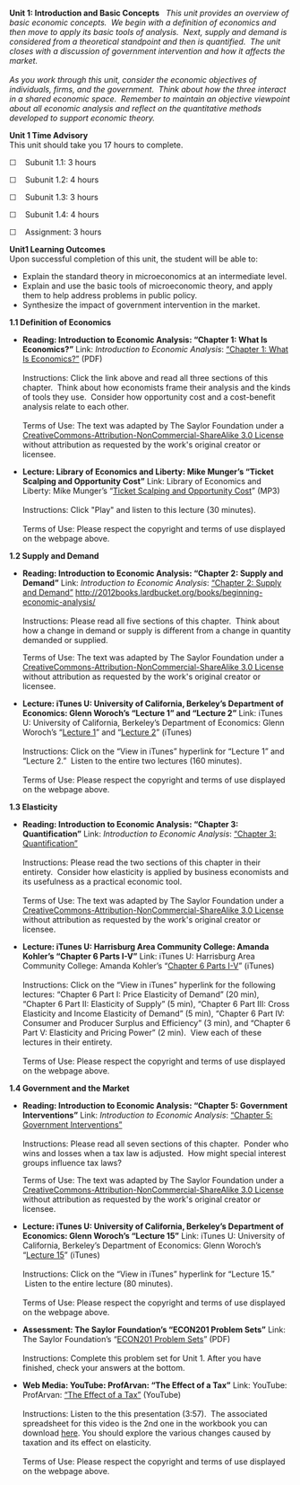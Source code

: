 **Unit 1: Introduction and Basic Concepts** <span id="1"></span> 
*This unit provides an overview of basic economic concepts.  We begin
with a definition of economics and then move to apply its basic tools of
analysis.  Next, supply and demand is considered from a theoretical
standpoint and then is quantified.  The unit closes with a discussion of
government intervention and how it affects the market.*  
    
 *As you work through this unit, consider the economic objectives of
individuals, firms, and the government.  Think about how the three
interact in a shared economic space.  Remember to maintain an objective
viewpoint about all economic analysis and reflect on the quantitative
methods developed to support economic theory.*

**Unit 1 Time Advisory**  
This unit should take you 17 hours to complete.  
  
 ☐    Subunit 1.1: 3 hours  
  
 ☐    Subunit 1.2: 4 hours  
  
 ☐    Subunit 1.3: 3 hours  
  
 ☐    Subunit 1.4: 4 hours  
  
 ☐    Assignment: 3 hours

**Unit1 Learning Outcomes**  
Upon successful completion of this unit, the student will be able to:  
  
-   Explain the standard theory in microeconomics at an intermediate
    level.
-   Explain and use the basic tools of microeconomic theory, and apply
    them to help address problems in public policy.
-   Synthesize the impact of government intervention in the market.

**1.1 Definition of Economics** <span id="1.1"></span> 
-   **Reading: Introduction to Economic Analysis: “Chapter 1: What Is
    Economics?”**
    Link: *Introduction to Economic Analysis*: [“Chapter 1: What Is
    Economics?”](http://2012books.lardbucket.org/books/beginning-economic-analysis/) (PDF)  
        
     Instructions: Click the link above and read all three sections of
    this chapter.  Think about how economists frame their analysis and
    the kinds of tools they use.  Consider how opportunity cost and a
    cost-benefit analysis relate to each other.  
        
     Terms of Use: The text was adapted by The Saylor Foundation under a
    [CreativeCommons-Attribution-NonCommercial-ShareAlike 3.0
    License](http://creativecommons.org/licenses/by-nc-sa/3.0/) without
    attribution as requested by the work's original creator or licensee.

-   **Lecture: Library of Economics and Liberty: Mike Munger’s “Ticket
    Scalping and Opportunity Cost”**
    Link: Library of Economics and Liberty: Mike Munger’s “[Ticket
    Scalping and Opportunity
    Cost](http://www.econtalk.org/archives/2006/04/ticket_scalping.html)”
    (MP3)  
        
     Instructions: Click "Play" and listen to this lecture (30
    minutes).  
        
     Terms of Use: Please respect the copyright and terms of use
    displayed on the webpage above.

**1.2 Supply and Demand** <span id="1.2"></span> 
-   **Reading: Introduction to Economic Analysis: “Chapter 2: Supply and
    Demand”**
    Link: *Introduction to Economic Analysis*: [“Chapter 2: Supply and
    Demand”](http://www.saylor.org/site/textbooks/Introduction%20to%20Economic%20Analysis.pdf)
    <http://2012books.lardbucket.org/books/beginning-economic-analysis/>  
        
     Instructions: Please read all five sections of this chapter.  Think
    about how a change in demand or supply is different from a change in
    quantity demanded or supplied.  
      
     Terms of Use: The text was adapted by The Saylor Foundation under a
    [CreativeCommons-Attribution-NonCommercial-ShareAlike 3.0
    License](http://creativecommons.org/licenses/by-nc-sa/3.0/) without
    attribution as requested by the work's original creator or licensee.

-   **Lecture: iTunes U: University of California, Berkeley’s Department
    of Economics: Glenn Woroch’s “Lecture 1” and “Lecture 2”**
    Link: iTunes U: University of California, Berkeley’s Department of
    Economics: Glenn Woroch’s “[Lecture
    1](http://itunes.apple.com/us/podcast/lecture-1/id354823329?i=80681665)”
    and “[Lecture
    2](http://itunes.apple.com/us/podcast/lecture-2/id354823329?i=80681662)”
    (iTunes)  
        
     Instructions: Click on the “View in iTunes” hyperlink for “Lecture
    1” and “Lecture 2.”  Listen to the entire two lectures (160
    minutes).  
        
     Terms of Use: Please respect the copyright and terms of use
    displayed on the webpage above.

**1.3 Elasticity** <span id="1.3"></span> 
-   **Reading: Introduction to Economic Analysis: “Chapter 3:
    Quantification”**
    Link: *Introduction to Economic Analysis*: [“Chapter 3:
    Quantification”](http://2012books.lardbucket.org/books/beginning-economic-analysis/)  
        
     Instructions: Please read the two sections of this chapter in their
    entirety.  Consider how elasticity is applied by business economists
    and its usefulness as a practical economic tool.  
        
     Terms of Use: The text was adapted by The Saylor Foundation under a
    [CreativeCommons-Attribution-NonCommercial-ShareAlike 3.0
    License](http://creativecommons.org/licenses/by-nc-sa/3.0/) without
    attribution as requested by the work's original creator or licensee.

-   **Lecture: iTunes U: Harrisburg Area Community College: Amanda
    Kohler’s “Chapter 6 Parts I-V”**
    Link: iTunes U: Harrisburg Area Community College: Amanda Kohler’s
    “[Chapter 6 Parts
    I-V](http://itunes.apple.com/us/podcast/chapter-6-part-i-price-elasticity/id424632349?i=91921764)”
    (iTunes)  
        
     Instructions: Click on the “View in iTunes” hyperlink for the
    following lectures: “Chapter 6 Part I: Price Elasticity of Demand”
    (20 min), “Chapter 6 Part II: Elasticity of Supply” (5 min),
    “Chapter 6 Part III: Cross Elasticity and Income Elasticity of
    Demand” (5 min), “Chapter 6 Part IV: Consumer and Producer Surplus
    and Efficiency” (3 min), and “Chapter 6 Part V: Elasticity and
    Pricing Power” (2 min).  View each of these lectures in their
    entirety.  
        
     Terms of Use: Please respect the copyright and terms of use
    displayed on the webpage above.

**1.4 Government and the Market** <span id="1.4"></span> 
-   **Reading: Introduction to Economic Analysis: “Chapter 5: Government
    Interventions”**
    Link: *Introduction to Economic Analysis*: [“Chapter 5: Government
    Interventions”](http://2012books.lardbucket.org/books/beginning-economic-analysis/)  
        
     Instructions: Please read all seven sections of this chapter. 
    Ponder who wins and losses when a tax law is adjusted.  How might
    special interest groups influence tax laws?         
      
     Terms of Use: The text was adapted by The Saylor Foundation under a
    [CreativeCommons-Attribution-NonCommercial-ShareAlike 3.0
    License](http://creativecommons.org/licenses/by-nc-sa/3.0/) without
    attribution as requested by the work's original creator or licensee.

-   **Lecture: iTunes U: University of California, Berkeley’s Department
    of Economics: Glenn Woroch’s “Lecture 15”**
    Link: iTunes U: University of California, Berkeley’s Department of
    Economics: Glenn Woroch’s “[Lecture
    15](http://itunes.apple.com/us/podcast/lecture-15/id354823329?i=83459502)”
    (iTunes)  
        
     Instructions: Click on the “View in iTunes” hyperlink for “Lecture
    15.”  Listen to the entire lecture (80 minutes).  
        
     Terms of Use: Please respect the copyright and terms of use
    displayed on the webpage above.

-   **Assessment: The Saylor Foundation’s “ECON201 Problem Sets”**
    Link: The Saylor Foundation’s “[ECON201 Problem
    Sets](http://www.saylor.org/site/wp-content/uploads/2014/07/ECON201-Original-Content-Assignments-for-Units-1-5-FINAL.pdf)”
    (PDF)  
        
     Instructions: Complete this problem set for Unit 1. After you have
    finished, check your answers at the bottom. 

-   **Web Media: YouTube: ProfArvan: “The Effect of a Tax”**
    Link: YouTube: ProfArvan: [“The Effect of a
    Tax”](http://www.youtube.com/watch?v=z_iM3uQ7sRA) (YouTube)  
        
     Instructions: Listen to the this presentation (3:57).  The
    associated spreadsheet for this video is the 2nd one in the workbook
    you can download [here](http://goo.gl/RJtx9). You should explore the
    various changes caused by taxation and its effect on elasticity.  
        
     Terms of Use: Please respect the copyright and terms of use
    displayed on the webpage above. 


